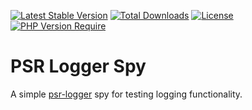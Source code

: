 [![Latest Stable Version](http://poser.pugx.org/cosmastech/psr-logger-spy/v)](https://packagist.org/packages/cosmastech/psr-logger-spy) [![Total Downloads](http://poser.pugx.org/cosmastech/psr-logger-spy/downloads)](https://packagist.org/packages/cosmastech/psr-logger-spy)  [![License](http://poser.pugx.org/cosmastech/psr-logger-spy/license)](https://packagist.org/packages/cosmastech/psr-logger-spy) [![PHP Version Require](http://poser.pugx.org/cosmastech/psr-logger-spy/require/php)](https://packagist.org/packages/cosmastech/psr-logger-spy)

# PSR Logger Spy
A simple [psr-logger](https://www.php-fig.org/psr/psr-3/) spy for testing logging functionality.
